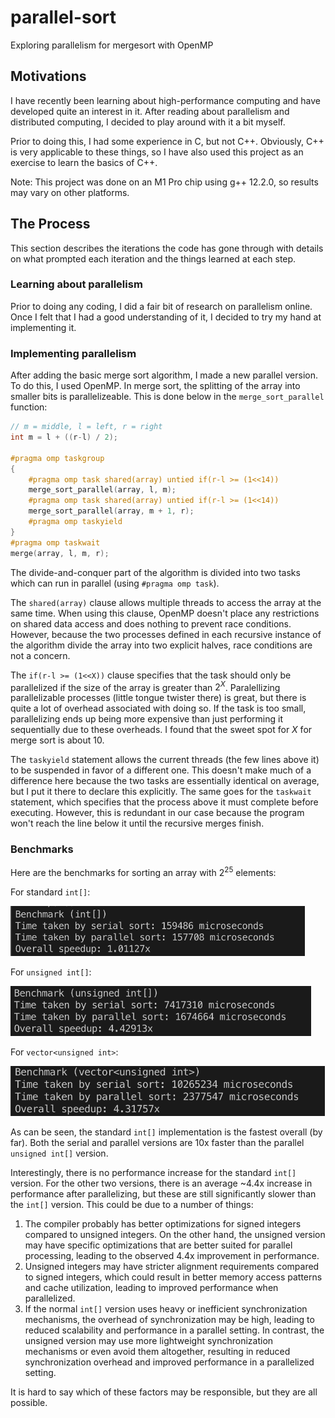 # parallel-sort

Exploring parallelism for mergesort with OpenMP

## Motivations

I have recently been learning about high-performance computing and have developed quite an interest in it. After reading about parallelism and distributed computing, I decided to play around with it a bit myself.

Prior to doing this, I had some experience in C, but not C++. Obviously, C++ is very applicable to these things, so I have also used this project as an exercise to learn the basics of C++.

Note: This project was done on an M1 Pro chip using g++ 12.2.0, so results may vary on other platforms.

## The Process

This section describes the iterations the code has gone through with details on what prompted each iteration and the things learned at each step.

### Learning about parallelism

Prior to doing any coding, I did a fair bit of research on parallelism online. Once I felt that I had a good understanding of it, I decided to try my hand at implementing it.

<!-- ### Sequential merge sort

First, I wrote the regular sequential version of merge sort. This served as a bit of a warmup and refresher on C-style programming. -->

### Implementing parallelism

After adding the basic merge sort algorithm, I made a new parallel version. To do this, I used OpenMP.
In merge sort, the splitting of the array into smaller bits is parallelizeable. This is done below in the `merge_sort_parallel` function:

```cpp
// m = middle, l = left, r = right
int m = l + ((r-l) / 2);

#pragma omp taskgroup
{
    #pragma omp task shared(array) untied if(r-l >= (1<<14))
    merge_sort_parallel(array, l, m);
    #pragma omp task shared(array) untied if(r-l >= (1<<14))
    merge_sort_parallel(array, m + 1, r);
    #pragma omp taskyield
}
#pragma omp taskwait
merge(array, l, m, r);
```

The divide-and-conquer part of the algorithm is divided into two tasks which can run in parallel (using `#pragma omp task`).

The `shared(array)` clause allows multiple threads to access the array at the same time. When using this clause, OpenMP doesn't place any restrictions on shared data access and does nothing to prevent race conditions. However, because the two processes defined in each recursive instance of the algorithm divide the array into two explicit halves, race conditions are not a concern.

The `if(r-l >= (1<<X))` clause specifies that the task should only be parallelized if the size of the array is greater than $2^X$. Paralellizing parallelizable processes (little tongue twister there) is great, but there is quite a lot of overhead associated with doing so. If the task is too small, parallelizing ends up being more expensive than just performing it sequentially due to these overheads. I found that the sweet spot for $X$ for merge sort is about 10.

The `taskyield` statement allows the current threads (the few lines above it) to be suspended in favor of a different one. This doesn't make much of a difference here because the two tasks are essentially identical on average, but I put it there to declare this explicitly. The same goes for the `taskwait` statement, which specifies that the process above it must complete before executing. However, this is redundant in our case because the program won't reach the line below it until the recursive merges finish.

<!-- ### Tweaking and Testing

After getting the parallelism working properly, I started testing different things and playing around with the code. This is where things got interesting.

Firstly, I realized that using the standard `signed int` does **not** work well for implementing an efficient merge sort. Here is why I think this is:

In each recursive call of the merge sort function, we calculate the middle index of the array by taking the left and right subarray indices and finding the midpoint (`m = l + ((r-l) / 2)`). This requires standard integer division **by 2**.

Because the standard `int` is signed, it has an MSB of 1, whereas the `unsigned int` has no important MSB. Because of this, the `unsigned int` can perform division by powers of 2 much more easily (which is what we need), as a simple right shift can be used to do so. The overhead from doing the more complex division need for a signed `int` adds up quickly and slows the algorithm down a lot. -->

### Benchmarks

Here are the benchmarks for sorting an array with $2^{25}$ elements:

For standard `int[]`:

<!-- ![Int](https://github.com/lucasleschynski/parallel-sort/blob/main/benchmarks/int.png?raw=true) -->
<img src="https://github.com/lucasleschynski/parallel-sort/blob/main/benchmarks/int.png?raw=true" height="80" />

For `unsigned int[]`:

<!-- ![Int](https://github.com/lucasleschynski/parallel-sort/blob/main/benchmarks/unsigned.png?raw=true) -->
<img src="https://github.com/lucasleschynski/parallel-sort/blob/main/benchmarks/unsigned.png?raw=true" height="80" />

For `vector<unsigned int>`:

<!-- ![Int](https://github.com/lucasleschynski/parallel-sort/blob/main/benchmarks/vector.png?raw=true) -->
<img src="https://github.com/lucasleschynski/parallel-sort/blob/main/benchmarks/vector.png?raw=true" height="80" />

As can be seen, the standard `int[]` implementation is the fastest overall (by far). Both the serial and parallel versions are 10x faster than the parallel `unsigned int[]` version.

Interestingly, there is no performance increase for the standard `int[]` version. For the other two versions, there is an average ~4.4x increase in performance after parallelizing, but these are still significantly slower than the `int[]` version. This could be due to a number of things:

1. The compiler probably has better optimizations for signed integers compared to unsigned integers. On the other hand, the unsigned version may have specific optimizations that are better suited for parallel processing, leading to the observed 4.4x improvement in performance.
2. Unsigned integers may have stricter alignment requirements compared to signed integers, which could result in better memory access patterns and cache utilization, leading to improved performance when parallelized.
3. If the normal `int[]` version uses heavy or inefficient synchronization mechanisms, the overhead of synchronization may be high, leading to reduced scalability and performance in a parallel setting. In contrast, the unsigned version may use more lightweight synchronization mechanisms or even avoid them altogether, resulting in reduced synchronization overhead and improved performance in a parallelized setting.

It is hard to say which of these factors may be responsible, but they are all possible.

